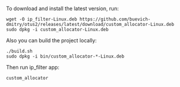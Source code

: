 To download and install the latest version, run:
```
wget -O ip_filter-Linux.deb https://github.com/buevich-dmitry/otus2/releases/latest/download/custom_allocator-Linux.deb
sudo dpkg -i custom_allocator-Linux.deb
```

Also you can build the project locally:
```
./build.sh
sudo dpkg -i bin/custom_allocator-*-Linux.deb
```

Then run ip_filter app:
```
custom_allocator
```

